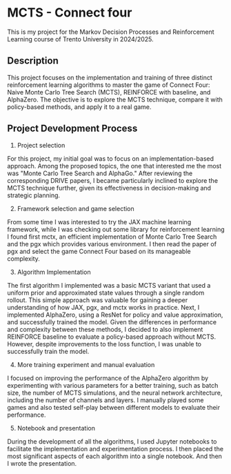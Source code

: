 # MCTS - Connect four

This is my project for the Markov Decision Processes and Reinforcement Learning course of Trento University in 2024/2025.

## Description

This project focuses on the implementation and training of three distinct reinforcement learning algorithms to master the game of Connect Four: Naive Monte Carlo Tree Search (MCTS), REINFORCE with baseline, and AlphaZero. The objective is to explore the MCTS technique, compare it with policy-based methods, and apply it to a real game.


## Project Development Process

1. Project selection

For this project, my initial goal was to focus on an implementation-based approach. Among the proposed topics, the one that interested me the most was "Monte Carlo Tree Search and AlphaGo." After reviewing the corresponding DRIVE papers, I became particularly inclined to explore the MCTS technique further, given its effectiveness in decision-making and strategic planning.

2. Framework selection and game selection

From some time I was interested to try the JAX machine learning framework, while I was checking out some library for reinforcement learning I found first mctx, an efficient implementation of Monte Carlo Tree Search and the pgx which provides various environment. I then read the paper of pgx and select the game Connect Four based on its manageable complexity.

3. Algorithm Implementation

The first algorithm I implemented was a basic MCTS variant that used a uniform prior and approximated state values through a single random rollout. This simple approach was valuable for gaining a deeper understanding of how JAX, pgx, and mctx works in practice.
Next, I implemented AlphaZero, using a ResNet for policy and value approximation, and successfully trained the model. Given the differences in performance and complexity between these methods, I decided to also implement REINFORCE baseline to evaluate a policy-based approach without MCTS. However, despite improvements to the loss function, I was unable to successfully train the model.

4. More training experiment and manual evaluation

I focused on improving the performance of the AlphaZero algorithm by experimenting with various parameters for a better training, such as batch size, the number of MCTS simulations, and the neural network architecture, including the number of channels and layers. I manually played some games and also tested self-play between different models to evaluate their performance.

5. Notebook and presentation

During the development of all the algorithms, I used Jupyter notebooks to facilitate the implementation and experimentation process. I then placed the most significant aspects of each algorithm into a single notebook. And then I wrote the  presentation.





